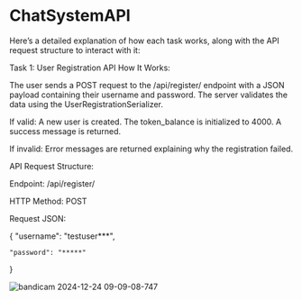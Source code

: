 # ChatSystemAPI

Here’s a detailed explanation of how each task works, along with the API request structure to interact with it:

Task 1: User Registration API
How It Works:

The user sends a POST request to the /api/register/ endpoint with a JSON payload containing their username and password.
The server validates the data using the UserRegistrationSerializer.

If valid:
A new user is created.
The token_balance is initialized to 4000.
A success message is returned.

If invalid:
Error messages are returned explaining why the registration failed.

API Request Structure:

Endpoint:
/api/register/

HTTP Method:
POST

Request JSON:

{
    "username": "testuser***",

    "password": "*****"
}


![bandicam 2024-12-24 09-09-08-747](https://github.com/user-attachments/assets/3a732b34-d80a-41e6-8bc6-79fb2144150b)

